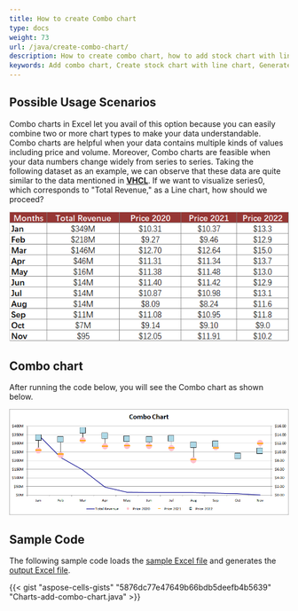 ```yaml
---
title: How to create Combo chart
type: docs
weight: 73
url: /java/create-combo-chart/
description: How to create combo chart, how to add stock chart with line chart, how to generate combo chart.
keywords: Add combo chart, Create stock chart with line chart, Generate combo chart, add stock chart with line chart.
---
```


## **Possible Usage Scenarios**
Combo charts in Excel let you avail of this option because you can easily combine two or more chart types to make your data understandable. Combo charts are helpful when your data contains multiple kinds of values including price and volume. Moreover, Combo charts are feasible when your data numbers change widely from series to series.
Taking the following dataset as an example, we can observe that these data are quite similar to the data mentioned in [**VHCL**](https://docs.aspose.com/cells/java/create-volume-high-low-close-stock-chart/). If we want to visualize series0, which corresponds to "Total Revenue," as a Line chart, how should we proceed?

![todo:image_alt_text](sample.png)
## **Combo chart**
After running the code below, you will see the Combo chart as shown below.

![todo:image_alt_text](result.png)
## **Sample Code**
The following sample code loads the [sample Excel file](combo.xlsx) and generates the [output Excel file](out.xlsx).

{{< gist "aspose-cells-gists" "5876dc77e47649b66bdb5deefb4b5639" "Charts-add-combo-chart.java" >}}
